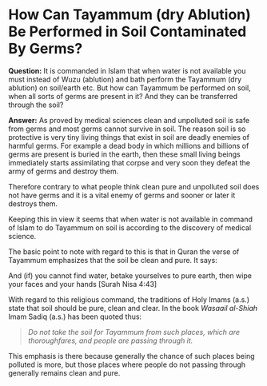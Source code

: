How Can Tayammum (dry Ablution) Be Performed in Soil Contaminated By Germs?
===========================================================================

**Question:** It is commanded in Islam that when water is not available
you must instead of Wuzu (ablution) and bath perform the Tayammum (dry
ablution) on soil/earth etc. But how can Tayammum be performed on soil,
when all sorts of germs are present in it? And they can be transferred
through the soil?

**Answer:** As proved by medical sciences clean and unpolluted soil is
safe from germs and most germs cannot survive in soil. The reason soil
is so protective is very tiny living things that exist in soil are
deadly enemies of harmful germs. For example a dead body in which
millions and billions of germs are present is buried in the earth, then
these small living beings immediately starts assimilating that corpse
and very soon they defeat the army of germs and destroy them.

Therefore contrary to what people think clean pure and unpolluted soil
does not have germs and it is a vital enemy of germs and sooner or later
it destroys them.

Keeping this in view it seems that when water is not available in
command of Islam to do Tayammum on soil is according to the discovery of
medical science.

The basic point to note with regard to this is that in Quran the verse
of Tayammum emphasizes that the soil be clean and pure. It says:

And (if) you cannot find water, betake yourselves to pure earth, then
wipe your faces and your hands [Surah Nisa 4:43]

With regard to this religious command, the traditions of Holy Imams
(a.s.) state that soil should be pure, clean and clear. In the book
*Wasaail al-Shiah* Imam Sadiq (a.s.) has been quoted thus:

> *Do not take the soil for Tayammum from such places, which are
> thoroughfares, and people are passing through it.*

This emphasis is there because generally the chance of such places being
polluted is more, but those places where people do not passing through
generally remains clean and pure.
